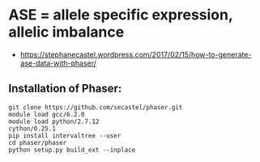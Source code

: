 # ASE = allele specific expression, allelic imbalance

- https://stephanecastel.wordpress.com/2017/02/15/how-to-generate-ase-data-with-phaser/


## Installation of Phaser:
```
git clone https://github.com/secastel/phaser.git
module load gcc/6.2.0  
module load python/2.7.12
cython/0.25.1
pip install intervaltree --user
cd phaser/phaser
python setup.py build_ext --inplace
```

